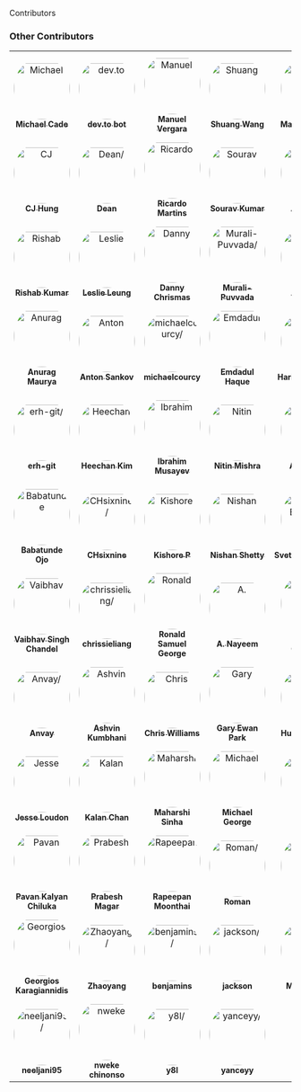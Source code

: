 Contributors

### Other Contributors

<table>
<tr>
    <td align="center" style="word-wrap: break-word; width: 150.0; height: 150.0">
        <a href=https://github.com/MichaelCade>
            <img src=https://avatars.githubusercontent.com/u/11822323?v=4 width="100;"  style="border-radius:50%;align-items:center;justify-content:center;overflow:hidden;padding-top:10px" alt=Michael Cade/>
            <br />
            <sub style="font-size:14px"><b>Michael Cade</b></sub>
        </a>
    </td>
    <td align="center" style="word-wrap: break-word; width: 150.0; height: 150.0">
        <a href=https://github.com/devto-bot>
            <img src=https://avatars.githubusercontent.com/u/62959930?v=4 width="100;"  style="border-radius:50%;align-items:center;justify-content:center;overflow:hidden;padding-top:10px" alt=dev.to bot/>
            <br />
            <sub style="font-size:14px"><b>dev.to bot</b></sub>
        </a>
    </td>
    <td align="center" style="word-wrap: break-word; width: 150.0; height: 150.0">
        <a href=https://github.com/manuelver>
            <img src=https://avatars.githubusercontent.com/u/86802064?v=4 width="100;"  style="border-radius:50%;align-items:center;justify-content:center;overflow:hidden;padding-top:10px" alt=Manuel Vergara/>
            <br />
            <sub style="font-size:14px"><b>Manuel Vergara</b></sub>
        </a>
    </td>
    <td align="center" style="word-wrap: break-word; width: 150.0; height: 150.0">
        <a href=https://github.com/ptux>
            <img src=https://avatars.githubusercontent.com/u/1912974?v=4 width="100;"  style="border-radius:50%;align-items:center;justify-content:center;overflow:hidden;padding-top:10px" alt=Shuang Wang/>
            <br />
            <sub style="font-size:14px"><b>Shuang Wang</b></sub>
        </a>
    </td>
    <td align="center" style="word-wrap: break-word; width: 150.0; height: 150.0">
        <a href=https://github.com/qmau94>
            <img src=https://avatars.githubusercontent.com/u/10303945?v=4 width="100;"  style="border-radius:50%;align-items:center;justify-content:center;overflow:hidden;padding-top:10px" alt=Mau Ha Quang/>
            <br />
            <sub style="font-size:14px"><b>Mau Ha Quang</b></sub>
        </a>
    </td>
    <td align="center" style="word-wrap: break-word; width: 150.0; height: 150.0">
        <a href=https://github.com/wenchaoh997>
            <img src=https://avatars.githubusercontent.com/u/56105622?v=4 width="100;"  style="border-radius:50%;align-items:center;justify-content:center;overflow:hidden;padding-top:10px" alt=Wenchao HUANG/>
            <br />
            <sub style="font-size:14px"><b>Wenchao HUANG</b></sub>
        </a>
    </td>
</tr>
<tr>
    <td align="center" style="word-wrap: break-word; width: 150.0; height: 150.0">
        <a href=https://github.com/subineru>
            <img src=https://avatars.githubusercontent.com/u/7370576?v=4 width="100;"  style="border-radius:50%;align-items:center;justify-content:center;overflow:hidden;padding-top:10px" alt=CJ Hung/>
            <br />
            <sub style="font-size:14px"><b>CJ Hung</b></sub>
        </a>
    </td>
    <td align="center" style="word-wrap: break-word; width: 150.0; height: 150.0">
        <a href=https://github.com/saintdle>
            <img src=https://avatars.githubusercontent.com/u/22192242?v=4 width="100;"  style="border-radius:50%;align-items:center;justify-content:center;overflow:hidden;padding-top:10px" alt=Dean/>
            <br />
            <sub style="font-size:14px"><b>Dean</b></sub>
        </a>
    </td>
    <td align="center" style="word-wrap: break-word; width: 150.0; height: 150.0">
        <a href=https://github.com/ricmmartins>
            <img src=https://avatars.githubusercontent.com/u/44813563?v=4 width="100;"  style="border-radius:50%;align-items:center;justify-content:center;overflow:hidden;padding-top:10px" alt=Ricardo Martins/>
            <br />
            <sub style="font-size:14px"><b>Ricardo Martins</b></sub>
        </a>
    </td>
    <td align="center" style="word-wrap: break-word; width: 150.0; height: 150.0">
        <a href=https://github.com/souravsk>
            <img src=https://avatars.githubusercontent.com/u/33636054?v=4 width="100;"  style="border-radius:50%;align-items:center;justify-content:center;overflow:hidden;padding-top:10px" alt=Sourav Kumar/>
            <br />
            <sub style="font-size:14px"><b>Sourav Kumar</b></sub>
        </a>
    </td>
    <td align="center" style="word-wrap: break-word; width: 150.0; height: 150.0">
        <a href=https://github.com/ava517>
            <img src=https://avatars.githubusercontent.com/u/9023158?v=4 width="100;"  style="border-radius:50%;align-items:center;justify-content:center;overflow:hidden;padding-top:10px" alt=Ava Ruan/>
            <br />
            <sub style="font-size:14px"><b>Ava Ruan</b></sub>
        </a>
    </td>
    <td align="center" style="word-wrap: break-word; width: 150.0; height: 150.0">
        <a href=https://github.com/devarsh10>
            <img src=https://avatars.githubusercontent.com/u/83413047?v=4 width="100;"  style="border-radius:50%;align-items:center;justify-content:center;overflow:hidden;padding-top:10px" alt=Devarsh/>
            <br />
            <sub style="font-size:14px"><b>Devarsh</b></sub>
        </a>
    </td>
</tr>
<tr>
    <td align="center" style="word-wrap: break-word; width: 150.0; height: 150.0">
        <a href=https://github.com/rishabkumar7>
            <img src=https://avatars.githubusercontent.com/u/45825464?v=4 width="100;"  style="border-radius:50%;align-items:center;justify-content:center;overflow:hidden;padding-top:10px" alt=Rishab Kumar/>
            <br />
            <sub style="font-size:14px"><b>Rishab Kumar</b></sub>
        </a>
    </td>
    <td align="center" style="word-wrap: break-word; width: 150.0; height: 150.0">
        <a href=https://github.com/LeslieLeung>
            <img src=https://avatars.githubusercontent.com/u/22127499?v=4 width="100;"  style="border-radius:50%;align-items:center;justify-content:center;overflow:hidden;padding-top:10px" alt=Leslie Leung/>
            <br />
            <sub style="font-size:14px"><b>Leslie Leung</b></sub>
        </a>
    </td>
    <td align="center" style="word-wrap: break-word; width: 150.0; height: 150.0">
        <a href=https://github.com/dltmurphy>
            <img src=https://avatars.githubusercontent.com/u/6512845?v=4 width="100;"  style="border-radius:50%;align-items:center;justify-content:center;overflow:hidden;padding-top:10px" alt=Danny Chrismas/>
            <br />
            <sub style="font-size:14px"><b>Danny Chrismas</b></sub>
        </a>
    </td>
    <td align="center" style="word-wrap: break-word; width: 150.0; height: 150.0">
        <a href=https://github.com/Murali-Puvvada>
            <img src=https://avatars.githubusercontent.com/u/72659846?v=4 width="100;"  style="border-radius:50%;align-items:center;justify-content:center;overflow:hidden;padding-top:10px" alt=Murali-Puvvada/>
            <br />
            <sub style="font-size:14px"><b>Murali-Puvvada</b></sub>
        </a>
    </td>
    <td align="center" style="word-wrap: break-word; width: 150.0; height: 150.0">
        <a href=https://github.com/alexinslc>
            <img src=https://avatars.githubusercontent.com/u/127081?v=4 width="100;"  style="border-radius:50%;align-items:center;justify-content:center;overflow:hidden;padding-top:10px" alt=Alex Lutz/>
            <br />
            <sub style="font-size:14px"><b>Alex Lutz</b></sub>
        </a>
    </td>
    <td align="center" style="word-wrap: break-word; width: 150.0; height: 150.0">
        <a href=https://github.com/linhanphan>
            <img src=https://avatars.githubusercontent.com/u/29063960?v=4 width="100;"  style="border-radius:50%;align-items:center;justify-content:center;overflow:hidden;padding-top:10px" alt=Linh-An/>
            <br />
            <sub style="font-size:14px"><b>Linh-An</b></sub>
        </a>
    </td>
</tr>
<tr>
    <td align="center" style="word-wrap: break-word; width: 150.0; height: 150.0">
        <a href=https://github.com/Anuragmaurya-code>
            <img src=https://avatars.githubusercontent.com/u/76918434?v=4 width="100;"  style="border-radius:50%;align-items:center;justify-content:center;overflow:hidden;padding-top:10px" alt=Anurag Maurya/>
            <br />
            <sub style="font-size:14px"><b>Anurag Maurya</b></sub>
        </a>
    </td>
    <td align="center" style="word-wrap: break-word; width: 150.0; height: 150.0">
        <a href=https://github.com/asankov>
            <img src=https://avatars.githubusercontent.com/u/18421997?v=4 width="100;"  style="border-radius:50%;align-items:center;justify-content:center;overflow:hidden;padding-top:10px" alt=Anton Sankov/>
            <br />
            <sub style="font-size:14px"><b>Anton Sankov</b></sub>
        </a>
    </td>
    <td align="center" style="word-wrap: break-word; width: 150.0; height: 150.0">
        <a href=https://github.com/michaelcourcy>
            <img src=https://avatars.githubusercontent.com/u/4678108?v=4 width="100;"  style="border-radius:50%;align-items:center;justify-content:center;overflow:hidden;padding-top:10px" alt=michaelcourcy/>
            <br />
            <sub style="font-size:14px"><b>michaelcourcy</b></sub>
        </a>
    </td>
    <td align="center" style="word-wrap: break-word; width: 150.0; height: 150.0">
        <a href=https://github.com/Rafat97>
            <img src=https://avatars.githubusercontent.com/u/21246862?v=4 width="100;"  style="border-radius:50%;align-items:center;justify-content:center;overflow:hidden;padding-top:10px" alt=Emdadul Haque/>
            <br />
            <sub style="font-size:14px"><b>Emdadul Haque</b></sub>
        </a>
    </td>
    <td align="center" style="word-wrap: break-word; width: 150.0; height: 150.0">
        <a href=https://github.com/charanjaka>
            <img src=https://avatars.githubusercontent.com/u/85234103?v=4 width="100;"  style="border-radius:50%;align-items:center;justify-content:center;overflow:hidden;padding-top:10px" alt=Haricharan Jaka/>
            <br />
            <sub style="font-size:14px"><b>Haricharan Jaka</b></sub>
        </a>
    </td>
    <td align="center" style="word-wrap: break-word; width: 150.0; height: 150.0">
        <a href=https://github.com/Mainak99>
            <img src=https://avatars.githubusercontent.com/u/25478069?v=4 width="100;"  style="border-radius:50%;align-items:center;justify-content:center;overflow:hidden;padding-top:10px" alt=Mainak Biswas/>
            <br />
            <sub style="font-size:14px"><b>Mainak Biswas</b></sub>
        </a>
    </td>
</tr>
<tr>
    <td align="center" style="word-wrap: break-word; width: 150.0; height: 150.0">
        <a href=https://github.com/erh-git>
            <img src=https://avatars.githubusercontent.com/u/8422319?v=4 width="100;"  style="border-radius:50%;align-items:center;justify-content:center;overflow:hidden;padding-top:10px" alt=erh-git/>
            <br />
            <sub style="font-size:14px"><b>erh-git</b></sub>
        </a>
    </td>
    <td align="center" style="word-wrap: break-word; width: 150.0; height: 150.0">
        <a href=https://github.com/heechankim>
            <img src=https://avatars.githubusercontent.com/u/96629089?v=4 width="100;"  style="border-radius:50%;align-items:center;justify-content:center;overflow:hidden;padding-top:10px" alt=Heechan Kim/>
            <br />
            <sub style="font-size:14px"><b>Heechan Kim</b></sub>
        </a>
    </td>
    <td align="center" style="word-wrap: break-word; width: 150.0; height: 150.0">
        <a href=https://github.com/Codehunter-py>
            <img src=https://avatars.githubusercontent.com/u/84103775?v=4 width="100;"  style="border-radius:50%;align-items:center;justify-content:center;overflow:hidden;padding-top:10px" alt=Ibrahim Musayev/>
            <br />
            <sub style="font-size:14px"><b>Ibrahim Musayev</b></sub>
        </a>
    </td>
    <td align="center" style="word-wrap: break-word; width: 150.0; height: 150.0">
        <a href=https://github.com/imnitin28>
            <img src=https://avatars.githubusercontent.com/u/76727343?v=4 width="100;"  style="border-radius:50%;align-items:center;justify-content:center;overflow:hidden;padding-top:10px" alt=Nitin Mishra/>
            <br />
            <sub style="font-size:14px"><b>Nitin Mishra</b></sub>
        </a>
    </td>
    <td align="center" style="word-wrap: break-word; width: 150.0; height: 150.0">
        <a href=https://github.com/abs007>
            <img src=https://avatars.githubusercontent.com/u/53483248?v=4 width="100;"  style="border-radius:50%;align-items:center;justify-content:center;overflow:hidden;padding-top:10px" alt=Abhisman/>
            <br />
            <sub style="font-size:14px"><b>Abhisman</b></sub>
        </a>
    </td>
    <td align="center" style="word-wrap: break-word; width: 150.0; height: 150.0">
        <a href=https://github.com/adenijiayocharles>
            <img src=https://avatars.githubusercontent.com/u/10441427?v=4 width="100;"  style="border-radius:50%;align-items:center;justify-content:center;overflow:hidden;padding-top:10px" alt=Adeniji Charles Ayodipupo/>
            <br />
            <sub style="font-size:14px"><b>Adeniji Charles Ayodipupo</b></sub>
        </a>
    </td>
</tr>
<tr>
    <td align="center" style="word-wrap: break-word; width: 150.0; height: 150.0">
        <a href=https://github.com/ojobabs>
            <img src=https://avatars.githubusercontent.com/u/31570907?v=4 width="100;"  style="border-radius:50%;align-items:center;justify-content:center;overflow:hidden;padding-top:10px" alt=Babatunde Ojo/>
            <br />
            <sub style="font-size:14px"><b>Babatunde Ojo</b></sub>
        </a>
    </td>
    <td align="center" style="word-wrap: break-word; width: 150.0; height: 150.0">
        <a href=https://github.com/CHsixnine>
            <img src=https://avatars.githubusercontent.com/u/58584627?v=4 width="100;"  style="border-radius:50%;align-items:center;justify-content:center;overflow:hidden;padding-top:10px" alt=CHsixnine/>
            <br />
            <sub style="font-size:14px"><b>CHsixnine</b></sub>
        </a>
    </td>
    <td align="center" style="word-wrap: break-word; width: 150.0; height: 150.0">
        <a href=https://github.com/KishoreKrishna>
            <img src=https://avatars.githubusercontent.com/u/44924861?v=4 width="100;"  style="border-radius:50%;align-items:center;justify-content:center;overflow:hidden;padding-top:10px" alt=Kishore P/>
            <br />
            <sub style="font-size:14px"><b>Kishore P</b></sub>
        </a>
    </td>
    <td align="center" style="word-wrap: break-word; width: 150.0; height: 150.0">
        <a href=https://github.com/Brown-Boi-Nash>
            <img src=https://avatars.githubusercontent.com/u/29223291?v=4 width="100;"  style="border-radius:50%;align-items:center;justify-content:center;overflow:hidden;padding-top:10px" alt=Nishan Shetty/>
            <br />
            <sub style="font-size:14px"><b>Nishan Shetty</b></sub>
        </a>
    </td>
    <td align="center" style="word-wrap: break-word; width: 150.0; height: 150.0">
        <a href=https://github.com/SvetlomirBalevski>
            <img src=https://avatars.githubusercontent.com/u/22419073?v=4 width="100;"  style="border-radius:50%;align-items:center;justify-content:center;overflow:hidden;padding-top:10px" alt=SvetlomirBalevski/>
            <br />
            <sub style="font-size:14px"><b>SvetlomirBalevski</b></sub>
        </a>
    </td>
    <td align="center" style="word-wrap: break-word; width: 150.0; height: 150.0">
        <a href=https://github.com/karchuntan>
            <img src=https://avatars.githubusercontent.com/u/88613099?v=4 width="100;"  style="border-radius:50%;align-items:center;justify-content:center;overflow:hidden;padding-top:10px" alt=Tan Kar Chun/>
            <br />
            <sub style="font-size:14px"><b>Tan Kar Chun</b></sub>
        </a>
    </td>
</tr>
<tr>
    <td align="center" style="word-wrap: break-word; width: 150.0; height: 150.0">
        <a href=https://github.com/stonedseeker>
            <img src=https://avatars.githubusercontent.com/u/93109628?v=4 width="100;"  style="border-radius:50%;align-items:center;justify-content:center;overflow:hidden;padding-top:10px" alt=Vaibhav Singh Chandel/>
            <br />
            <sub style="font-size:14px"><b>Vaibhav Singh Chandel</b></sub>
        </a>
    </td>
    <td align="center" style="word-wrap: break-word; width: 150.0; height: 150.0">
        <a href=https://github.com/chrissieliang>
            <img src=https://avatars.githubusercontent.com/u/82887467?v=4 width="100;"  style="border-radius:50%;align-items:center;justify-content:center;overflow:hidden;padding-top:10px" alt=chrissieliang/>
            <br />
            <sub style="font-size:14px"><b>chrissieliang</b></sub>
        </a>
    </td>
    <td align="center" style="word-wrap: break-word; width: 150.0; height: 150.0">
        <a href=https://github.com/ronsamgeorge>
            <img src=https://avatars.githubusercontent.com/u/77411064?v=4 width="100;"  style="border-radius:50%;align-items:center;justify-content:center;overflow:hidden;padding-top:10px" alt=Ronald Samuel George/>
            <br />
            <sub style="font-size:14px"><b>Ronald Samuel George</b></sub>
        </a>
    </td>
    <td align="center" style="word-wrap: break-word; width: 150.0; height: 150.0">
        <a href=https://github.com/a-nayeem>
            <img src=https://avatars.githubusercontent.com/u/82273312?v=4 width="100;"  style="border-radius:50%;align-items:center;justify-content:center;overflow:hidden;padding-top:10px" alt=A. Nayeem/>
            <br />
            <sub style="font-size:14px"><b>A. Nayeem</b></sub>
        </a>
    </td>
    <td align="center" style="word-wrap: break-word; width: 150.0; height: 150.0">
        <a href=https://github.com/Abhiram-Gullapalli>
            <img src=https://avatars.githubusercontent.com/u/75060398?v=4 width="100;"  style="border-radius:50%;align-items:center;justify-content:center;overflow:hidden;padding-top:10px" alt=Abhiram Gullapalli/>
            <br />
            <sub style="font-size:14px"><b>Abhiram Gullapalli</b></sub>
        </a>
    </td>
    <td align="center" style="word-wrap: break-word; width: 150.0; height: 150.0">
        <a href=https://github.com/Anosh21>
            <img src=https://avatars.githubusercontent.com/u/90505226?v=4 width="100;"  style="border-radius:50%;align-items:center;justify-content:center;overflow:hidden;padding-top:10px" alt=Anosh Bhakare/>
            <br />
            <sub style="font-size:14px"><b>Anosh Bhakare</b></sub>
        </a>
    </td>
</tr>
<tr>
    <td align="center" style="word-wrap: break-word; width: 150.0; height: 150.0">
        <a href=https://github.com/AnvaySingh>
            <img src=https://avatars.githubusercontent.com/u/105000712?v=4 width="100;"  style="border-radius:50%;align-items:center;justify-content:center;overflow:hidden;padding-top:10px" alt=Anvay/>
            <br />
            <sub style="font-size:14px"><b>Anvay</b></sub>
        </a>
    </td>
    <td align="center" style="word-wrap: break-word; width: 150.0; height: 150.0">
        <a href=https://github.com/akumbhani66>
            <img src=https://avatars.githubusercontent.com/u/24426308?v=4 width="100;"  style="border-radius:50%;align-items:center;justify-content:center;overflow:hidden;padding-top:10px" alt=Ashvin Kumbhani/>
            <br />
            <sub style="font-size:14px"><b>Ashvin Kumbhani</b></sub>
        </a>
    </td>
    <td align="center" style="word-wrap: break-word; width: 150.0; height: 150.0">
        <a href=https://github.com/mistwire>
            <img src=https://avatars.githubusercontent.com/u/17027446?v=4 width="100;"  style="border-radius:50%;align-items:center;justify-content:center;overflow:hidden;padding-top:10px" alt=Chris Williams/>
            <br />
            <sub style="font-size:14px"><b>Chris Williams</b></sub>
        </a>
    </td>
    <td align="center" style="word-wrap: break-word; width: 150.0; height: 150.0">
        <a href=https://github.com/gep13>
            <img src=https://avatars.githubusercontent.com/u/1271146?v=4 width="100;"  style="border-radius:50%;align-items:center;justify-content:center;overflow:hidden;padding-top:10px" alt=Gary Ewan Park/>
            <br />
            <sub style="font-size:14px"><b>Gary Ewan Park</b></sub>
        </a>
    </td>
    <td align="center" style="word-wrap: break-word; width: 150.0; height: 150.0">
        <a href=https://github.com/TribalNightOwl>
            <img src=https://avatars.githubusercontent.com/u/34578120?v=4 width="100;"  style="border-radius:50%;align-items:center;justify-content:center;overflow:hidden;padding-top:10px" alt=Hugo Gayosso/>
            <br />
            <sub style="font-size:14px"><b>Hugo Gayosso</b></sub>
        </a>
    </td>
    <td align="center" style="word-wrap: break-word; width: 150.0; height: 150.0">
        <a href=https://github.com/iancuandrei>
            <img src=https://avatars.githubusercontent.com/u/29271791?v=4 width="100;"  style="border-radius:50%;align-items:center;justify-content:center;overflow:hidden;padding-top:10px" alt=Iancu Andrei/>
            <br />
            <sub style="font-size:14px"><b>Iancu Andrei</b></sub>
        </a>
    </td>
</tr>
<tr>
    <td align="center" style="word-wrap: break-word; width: 150.0; height: 150.0">
        <a href=https://github.com/jesseloudon>
            <img src=https://avatars.githubusercontent.com/u/13147870?v=4 width="100;"  style="border-radius:50%;align-items:center;justify-content:center;overflow:hidden;padding-top:10px" alt=Jesse Loudon/>
            <br />
            <sub style="font-size:14px"><b>Jesse Loudon</b></sub>
        </a>
    </td>
    <td align="center" style="word-wrap: break-word; width: 150.0; height: 150.0">
        <a href=https://github.com/kalantelus>
            <img src=https://avatars.githubusercontent.com/u/68246784?v=4 width="100;"  style="border-radius:50%;align-items:center;justify-content:center;overflow:hidden;padding-top:10px" alt=Kalan Chan/>
            <br />
            <sub style="font-size:14px"><b>Kalan Chan</b></sub>
        </a>
    </td>
    <td align="center" style="word-wrap: break-word; width: 150.0; height: 150.0">
        <a href=https://github.com/maharshi-sinha>
            <img src=https://avatars.githubusercontent.com/u/72745563?v=4 width="100;"  style="border-radius:50%;align-items:center;justify-content:center;overflow:hidden;padding-top:10px" alt=Maharshi Sinha/>
            <br />
            <sub style="font-size:14px"><b>Maharshi Sinha</b></sub>
        </a>
    </td>
    <td align="center" style="word-wrap: break-word; width: 150.0; height: 150.0">
        <a href=https://github.com/LMech>
            <img src=https://avatars.githubusercontent.com/u/64975785?v=4 width="100;"  style="border-radius:50%;align-items:center;justify-content:center;overflow:hidden;padding-top:10px" alt=Michael George/>
            <br />
            <sub style="font-size:14px"><b>Michael George</b></sub>
        </a>
    </td>
    <td align="center" style="word-wrap: break-word; width: 150.0; height: 150.0">
        <a href=https://github.com/PMohanJ>
            <img src=https://avatars.githubusercontent.com/u/57227290?v=4 width="100;"  style="border-radius:50%;align-items:center;justify-content:center;overflow:hidden;padding-top:10px" alt=Mohan_J/>
            <br />
            <sub style="font-size:14px"><b>Mohan_J</b></sub>
        </a>
    </td>
    <td align="center" style="word-wrap: break-word; width: 150.0; height: 150.0">
        <a href=https://github.com/zeus2611>
            <img src=https://avatars.githubusercontent.com/u/28503393?v=4 width="100;"  style="border-radius:50%;align-items:center;justify-content:center;overflow:hidden;padding-top:10px" alt=Nischay/>
            <br />
            <sub style="font-size:14px"><b>Nischay</b></sub>
        </a>
    </td>
</tr>
<tr>
    <td align="center" style="word-wrap: break-word; width: 150.0; height: 150.0">
        <a href=https://github.com/cpk777>
            <img src=https://avatars.githubusercontent.com/u/26348422?v=4 width="100;"  style="border-radius:50%;align-items:center;justify-content:center;overflow:hidden;padding-top:10px" alt=Pavan Kalyan Chiluka/>
            <br />
            <sub style="font-size:14px"><b>Pavan Kalyan Chiluka</b></sub>
        </a>
    </td>
    <td align="center" style="word-wrap: break-word; width: 150.0; height: 150.0">
        <a href=https://github.com/prabeshmagar>
            <img src=https://avatars.githubusercontent.com/u/53116461?v=4 width="100;"  style="border-radius:50%;align-items:center;justify-content:center;overflow:hidden;padding-top:10px" alt=Prabesh Magar/>
            <br />
            <sub style="font-size:14px"><b>Prabesh Magar</b></sub>
        </a>
    </td>
    <td align="center" style="word-wrap: break-word; width: 150.0; height: 150.0">
        <a href=https://github.com/rapeeza1598>
            <img src=https://avatars.githubusercontent.com/u/43008759?v=4 width="100;"  style="border-radius:50%;align-items:center;justify-content:center;overflow:hidden;padding-top:10px" alt=Rapeepan Moonthai/>
            <br />
            <sub style="font-size:14px"><b>Rapeepan Moonthai</b></sub>
        </a>
    </td>
    <td align="center" style="word-wrap: break-word; width: 150.0; height: 150.0">
        <a href=https://github.com/romankurnovskii>
            <img src=https://avatars.githubusercontent.com/u/59924334?v=4 width="100;"  style="border-radius:50%;align-items:center;justify-content:center;overflow:hidden;padding-top:10px" alt=Roman/>
            <br />
            <sub style="font-size:14px"><b>Roman</b></sub>
        </a>
    </td>
    <td align="center" style="word-wrap: break-word; width: 150.0; height: 150.0">
        <a href=https://github.com/shaheerxt>
            <img src=https://avatars.githubusercontent.com/u/49828191?v=4 width="100;"  style="border-radius:50%;align-items:center;justify-content:center;overflow:hidden;padding-top:10px" alt=Shaheer/>
            <br />
            <sub style="font-size:14px"><b>Shaheer</b></sub>
        </a>
    </td>
    <td align="center" style="word-wrap: break-word; width: 150.0; height: 150.0">
        <a href=https://github.com/shreyes5>
            <img src=https://avatars.githubusercontent.com/u/51415756?v=4 width="100;"  style="border-radius:50%;align-items:center;justify-content:center;overflow:hidden;padding-top:10px" alt=Shreyes Srivastava/>
            <br />
            <sub style="font-size:14px"><b>Shreyes Srivastava</b></sub>
        </a>
    </td>
</tr>
<tr>
    <td align="center" style="word-wrap: break-word; width: 150.0; height: 150.0">
        <a href=https://github.com/YorikasChopanos>
            <img src=https://avatars.githubusercontent.com/u/99435695?v=4 width="100;"  style="border-radius:50%;align-items:center;justify-content:center;overflow:hidden;padding-top:10px" alt=Georgios Karagiannidis/>
            <br />
            <sub style="font-size:14px"><b>Georgios Karagiannidis</b></sub>
        </a>
    </td>
    <td align="center" style="word-wrap: break-word; width: 150.0; height: 150.0">
        <a href=https://github.com/ZvanYang>
            <img src=https://avatars.githubusercontent.com/u/20137434?v=4 width="100;"  style="border-radius:50%;align-items:center;justify-content:center;overflow:hidden;padding-top:10px" alt=Zhaoyang/>
            <br />
            <sub style="font-size:14px"><b>Zhaoyang</b></sub>
        </a>
    </td>
    <td align="center" style="word-wrap: break-word; width: 150.0; height: 150.0">
        <a href=https://github.com/ebimobowei-egovernance>
            <img src=https://avatars.githubusercontent.com/u/68297521?v=4 width="100;"  style="border-radius:50%;align-items:center;justify-content:center;overflow:hidden;padding-top:10px" alt=benjamins/>
            <br />
            <sub style="font-size:14px"><b>benjamins</b></sub>
        </a>
    </td>
    <td align="center" style="word-wrap: break-word; width: 150.0; height: 150.0">
        <a href=https://github.com/jacksontwu>
            <img src=https://avatars.githubusercontent.com/u/59786894?v=4 width="100;"  style="border-radius:50%;align-items:center;justify-content:center;overflow:hidden;padding-top:10px" alt=jackson/>
            <br />
            <sub style="font-size:14px"><b>jackson</b></sub>
        </a>
    </td>
    <td align="center" style="word-wrap: break-word; width: 150.0; height: 150.0">
        <a href=https://github.com/mbrydak>
            <img src=https://avatars.githubusercontent.com/u/57046745?v=4 width="100;"  style="border-radius:50%;align-items:center;justify-content:center;overflow:hidden;padding-top:10px" alt=Max Brydak/>
            <br />
            <sub style="font-size:14px"><b>Max Brydak</b></sub>
        </a>
    </td>
    <td align="center" style="word-wrap: break-word; width: 150.0; height: 150.0">
        <a href=https://github.com/mo7medsalah7>
            <img src=https://avatars.githubusercontent.com/u/30201587?v=4 width="100;"  style="border-radius:50%;align-items:center;justify-content:center;overflow:hidden;padding-top:10px" alt=Mohamed Salah/>
            <br />
            <sub style="font-size:14px"><b>Mohamed Salah</b></sub>
        </a>
    </td>
</tr>
<tr>
    <td align="center" style="word-wrap: break-word; width: 150.0; height: 150.0">
        <a href=https://github.com/neeljani95>
            <img src=https://avatars.githubusercontent.com/u/91366394?v=4 width="100;"  style="border-radius:50%;align-items:center;justify-content:center;overflow:hidden;padding-top:10px" alt=neeljani95/>
            <br />
            <sub style="font-size:14px"><b>neeljani95</b></sub>
        </a>
    </td>
    <td align="center" style="word-wrap: break-word; width: 150.0; height: 150.0">
        <a href=https://github.com/nwekechinonso>
            <img src=https://avatars.githubusercontent.com/u/48686617?v=4 width="100;"  style="border-radius:50%;align-items:center;justify-content:center;overflow:hidden;padding-top:10px" alt=nweke chinonso/>
            <br />
            <sub style="font-size:14px"><b>nweke chinonso</b></sub>
        </a>
    </td>
    <td align="center" style="word-wrap: break-word; width: 150.0; height: 150.0">
        <a href=https://github.com/yusufadell>
            <img src=https://avatars.githubusercontent.com/u/72172663?v=4 width="100;"  style="border-radius:50%;align-items:center;justify-content:center;overflow:hidden;padding-top:10px" alt=y8l/>
            <br />
            <sub style="font-size:14px"><b>y8l</b></sub>
        </a>
    </td>
    <td align="center" style="word-wrap: break-word; width: 150.0; height: 150.0">
        <a href=https://github.com/yanceyy>
            <img src=https://avatars.githubusercontent.com/u/13935755?v=4 width="100;"  style="border-radius:50%;align-items:center;justify-content:center;overflow:hidden;padding-top:10px" alt=yanceyy/>
            <br />
            <sub style="font-size:14px"><b>yanceyy</b></sub>
        </a>
    </td>
</tr>
</table>
